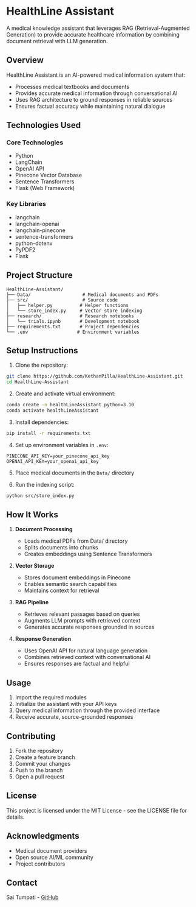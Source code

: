 # HealthLine Assistant

A medical knowledge assistant that leverages RAG (Retrieval-Augmented Generation) to provide accurate healthcare information by combining document retrieval with LLM generation.

## Overview

HealthLine Assistant is an AI-powered medical information system that:
- Processes medical textbooks and documents
- Provides accurate medical information through conversational AI
- Uses RAG architecture to ground responses in reliable sources
- Ensures factual accuracy while maintaining natural dialogue

## Technologies Used

### Core Technologies
- Python
- LangChain
- OpenAI API
- Pinecone Vector Database
- Sentence Transformers
- Flask (Web Framework)

### Key Libraries
- langchain
- langchain-openai 
- langchain-pinecone
- sentence-transformers
- python-dotenv
- PyPDF2
- Flask

## Project Structure

```
HealthLine-Assistant/
├── Data/                   # Medical documents and PDFs
├── src/                    # Source code
│   ├── helper.py          # Helper functions
│   └── store_index.py     # Vector store indexing
├── research/              # Research notebooks
│   └── trials.ipynb       # Development notebook
├── requirements.txt       # Project dependencies
└── .env                  # Environment variables
```

## Setup Instructions

1. Clone the repository:
```bash
git clone https://github.com/KethanPilla/HealthLine-Assistant.git
cd HealthLine-Assistant
```

2. Create and activate virtual environment:
```bash
conda create -n healthLineAssistant python=3.10
conda activate healthLineAssistant
```

3. Install dependencies:
```bash
pip install -r requirements.txt
```

4. Set up environment variables in `.env`:
```
PINECONE_API_KEY=your_pinecone_api_key
OPENAI_API_KEY=your_openai_api_key
```

5. Place medical documents in the `Data/` directory

6. Run the indexing script:
```bash 
python src/store_index.py
```

## How It Works

1. **Document Processing**
   - Loads medical PDFs from Data/ directory
   - Splits documents into chunks
   - Creates embeddings using Sentence Transformers

2. **Vector Storage**
   - Stores document embeddings in Pinecone
   - Enables semantic search capabilities
   - Maintains context for retrieval

3. **RAG Pipeline** 
   - Retrieves relevant passages based on queries
   - Augments LLM prompts with retrieved context
   - Generates accurate responses grounded in sources

4. **Response Generation**
   - Uses OpenAI API for natural language generation
   - Combines retrieved context with conversational AI
   - Ensures responses are factual and helpful

## Usage

1. Import the required modules
2. Initialize the assistant with your API keys
3. Query medical information through the provided interface
4. Receive accurate, source-grounded responses

## Contributing

1. Fork the repository
2. Create a feature branch
3. Commit your changes
4. Push to the branch
5. Open a pull request

## License

This project is licensed under the MIT License - see the LICENSE file for details.

## Acknowledgments

- Medical document providers
- Open source AI/ML community
- Project contributors

## Contact

Sai Tumpati - [GitHub](https://github.com/vamsiss)
